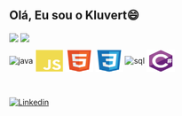 ## Olá, Eu sou o Kluvert😄

<a> <img align="center" height="225" src="https://github-readme-stats.vercel.app/api?username=Kluvert1409&show_icons=true&theme=radical&locale=pt-br&card_height=30"/> </a>
<a> <img align="center" height="225" src="https://github-readme-stats.vercel.app/api/top-langs/?username=Kluvert1409&layout=donut&locale=pt-br&theme=radical"/> </a>

<div style="display: inline_block">
  <img align="center" alt="java" height="40" width="50" src="https://cdn.jsdelivr.net/gh/devicons/devicon@latest/icons/java/java-original.svg" />
  <img align="center" alt="js" height="40" width="50" src="https://raw.githubusercontent.com/devicons/devicon/master/icons/javascript/javascript-plain.svg" />
  <img align="center" alt="html" height="40" width="50" src="https://raw.githubusercontent.com/devicons/devicon/master/icons/html5/html5-original.svg" />
  <img align="center" alt="css" height="40" width="50" src="https://raw.githubusercontent.com/devicons/devicon/master/icons/css3/css3-original.svg" />
  <img align="center" alt="sql" height="40" width="50" src="https://cdn.jsdelivr.net/gh/devicons/devicon@latest/icons/mysql/mysql-original.svg" />
  <img align="center" alt="c#" height="40" width="50" src="https://raw.githubusercontent.com/devicons/devicon/master/icons/csharp/csharp-original.svg" />
</div><br/>

##

[![Linkedin](https://img.shields.io/badge/LinkedIn-0077B5?style=for-the-badge&logo=linkedin&logoColor=white)](https://www.linkedin.com/in/kluvert-gabriel-silva-rocha-661841268)
